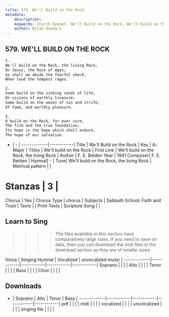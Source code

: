 ```yaml
---
title: 579. We'll Build on the Rock
metadata:
    description: 
    keywords: Church Hymnal, We'll Build on the Rock, We'll build on the Rock, the living Rock, We'll build on the Rock
    author: Brian Onang'o
---
```



## 579. WE'LL BUILD ON THE ROCK

```txt
1.
We'll build on the Rock, the living Rock,
On Jesus, the Rock of Ages;
So shall we abide the fearful shock,
When loud the tempest rages.

2.
Some build on the sinking sands of life,
On visions of earthly treasure;
Some build on the waves of sin and strife,
Of fame, and worldly pleasure.

3.
O build on the Rock, for ever sure,
The firm and the true foundation;
Its hope is the hope which shall endure,
The hope of our salvation.
```

- |   -  |
-------------|------------|
Title | We'll Build on the Rock |
Key | A♭ Major |
Titles | We'll build on the Rock |
First Line | We'll build on the Rock, the living Rock |
Author | F. E. Belden
Year | 1941
Composer| F. E. Belden |
Hymnal|  - |
Tune| We'll build on the Rock, the living Rock |
Metrical pattern | |
# Stanzas | 3 |
Chorus | Yes |
Chorus Type | chorus |
Subjects | Sabbath School: Faith and Trust |
Texts |  |
Print Texts | 
Scripture Song |  |
  
## Learn to Sing

>>>> The files available in this section have comparatively large sizes. If you need to save on data, then you can download the midi files in the download section as they are of smaller sizes.

Voice |  Singing Hymnal | Vocalized | unvocalized music |
-------------|------------|------------|------------|------------|
Soprano | | | |
Alto | | | |
Tenor | | | |
Bass | | | |
Choir | | | |

## Downloads

- |  Soprano | Alto | Tenor | Bass |
-------------|------------|------------|------------|------------|
pdf | | | |
midi | | | |
vocalized | | | |
unvolcalized | | | |
singing file | | | |
  